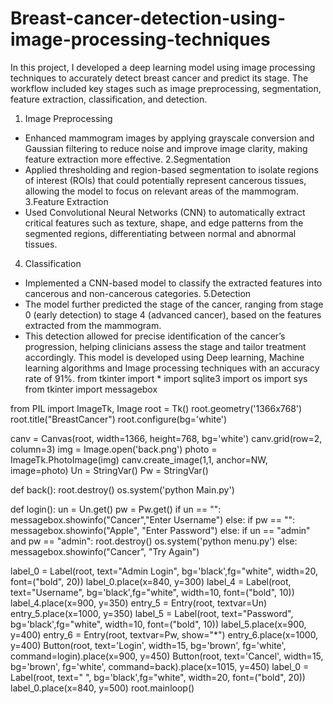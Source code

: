 # Breast-cancer-detection-using-image-processing-techniques
In this project, I developed a deep learning model using image processing techniques to accurately detect breast cancer and predict its stage. The workflow included key stages such as image preprocessing, segmentation, feature extraction, classification, and detection.
1. Image Preprocessing
  - Enhanced mammogram images by applying grayscale conversion and Gaussian filtering to reduce noise and improve image clarity, making feature extraction more effective.
2.Segmentation
  - Applied thresholding and region-based segmentation to isolate regions of interest (ROIs) that could potentially represent cancerous tissues, allowing the model to focus on relevant areas of the mammogram.
3.Feature Extraction
  - Used Convolutional Neural Networks (CNN) to automatically extract critical features such as texture, shape, and edge patterns from the segmented regions, differentiating between normal and abnormal tissues.
4. Classification
  - Implemented a CNN-based model to classify the extracted features into cancerous and non-cancerous categories.
5.Detection
  - The model further predicted the stage of the cancer, ranging from stage 0 (early detection) to stage 4 (advanced cancer), based on the features extracted from the mammogram.
  - This detection allowed for precise identification of the cancer’s progression, helping clinicians assess the stage and tailor treatment accordingly.
This model is developed using Deep learning, Machine learning algorithms and Image processing techniques with an accuracy rate of 91%.
from tkinter import *
import sqlite3
import os
import sys
from tkinter import messagebox

from PIL import ImageTk, Image
root = Tk()
root.geometry('1366x768')
root.title("BreastCancer")
root.configure(bg='white')

canv = Canvas(root, width=1366, height=768, bg='white')
canv.grid(row=2, column=3)
img = Image.open('back.png')
photo = ImageTk.PhotoImage(img)
canv.create_image(1,1, anchor=NW, image=photo)
Un = StringVar()
Pw = StringVar()

def back():
    root.destroy()
    os.system('python Main.py')

def login():
    un = Un.get()
    pw = Pw.get()
    if un == "":
        messagebox.showinfo("Cancer","Enter Username")
    else:
        if pw == "":
            messagebox.showinfo("Apple", "Enter Password")
        else:
            if un == "admin" and pw == "admin":
                root.destroy()
                os.system('python menu.py')
            else:
                messagebox.showinfo("Cancer", "Try Again")


label_0 = Label(root, text="Admin Login", bg='black',fg="white", width=20, font=("bold", 20))
label_0.place(x=840, y=300)
label_4 = Label(root, text="Username", bg='black',fg="white", width=10, font=("bold", 10))
label_4.place(x=900, y=350)
entry_5 = Entry(root, textvar=Un)
entry_5.place(x=1000, y=350)
label_5 = Label(root, text="Password", bg='black',fg="white", width=10, font=("bold", 10))
label_5.place(x=900, y=400)
entry_6 = Entry(root, textvar=Pw, show="*")
entry_6.place(x=1000, y=400)
Button(root, text='Login', width=15, bg='brown', fg='white', command=login).place(x=900, y=450)
Button(root, text='Cancel', width=15, bg='brown', fg='white', command=back).place(x=1015, y=450)
label_0 = Label(root, text="                   ", bg='black',fg="white", width=20, font=("bold", 20))
label_0.place(x=840, y=500)
root.mainloop()
